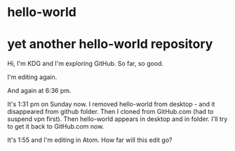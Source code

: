 # hello-world
# yet another hello-world repository

Hi, I'm KDG and I'm exploring GitHub. So far, so good.

I'm editing again.

And again at 6:36 pm.

It's 1:31 pm on Sunday now. I removed hello-world from desktop - and it disappeared from github folder. Then I cloned from GitHub.com (had to suspend vpn first). Then hello-world appears in desktop and in folder. I'll try to get it back to GitHub.com now.

It's 1:55 and I'm editing in Atom.  How far will this edit go?
